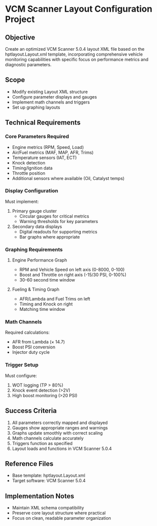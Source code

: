 # VCM Scanner Layout Configuration Project

## Objective
Create an optimized VCM Scanner 5.0.4 layout XML file based on the hptlayout.Layout.xml template, incorporating comprehensive vehicle monitoring capabilities with specific focus on performance metrics and diagnostic parameters.

## Scope
- Modify existing Layout XML structure
- Configure parameter displays and gauges
- Implement math channels and triggers
- Set up graphing layouts

## Technical Requirements

### Core Parameters Required
- Engine metrics (RPM, Speed, Load)
- Air/Fuel metrics (MAF, MAP, AFR, Trims)
- Temperature sensors (IAT, ECT)
- Knock detection
- Timing/Ignition data
- Throttle position
- Additional sensors where available (Oil, Catalyst temps)

### Display Configuration
Must implement:
1. Primary gauge cluster 
   - Circular gauges for critical metrics
   - Warning thresholds for key parameters
2. Secondary data displays
   - Digital readouts for supporting metrics
   - Bar graphs where appropriate

### Graphing Requirements
1. Engine Performance Graph
   - RPM and Vehicle Speed on left axis (0-8000, 0-100)
   - Boost and Throttle on right axis (-15/30 PSI, 0-100%)
   - 30-60 second time window

2. Fueling & Timing Graph
   - AFR/Lambda and Fuel Trims on left
   - Timing and Knock on right
   - Matching time window

### Math Channels
Required calculations:
- AFR from Lambda (× 14.7)
- Boost PSI conversion
- Injector duty cycle

### Trigger Setup
Must configure:
1. WOT logging (TP > 80%)
2. Knock event detection (>2V)
3. High boost monitoring (>20 PSI)

## Success Criteria
1. All parameters correctly mapped and displayed
2. Gauges show appropriate ranges and warnings
3. Graphs update smoothly with correct scaling
4. Math channels calculate accurately
5. Triggers function as specified
6. Layout loads and functions in VCM Scanner 5.0.4

## Reference Files
- Base template: hptlayout.Layout.xml
- Target software: VCM Scanner 5.0.4

## Implementation Notes
- Maintain XML schema compatibility
- Preserve core layout structure where practical
- Focus on clean, readable parameter organization
